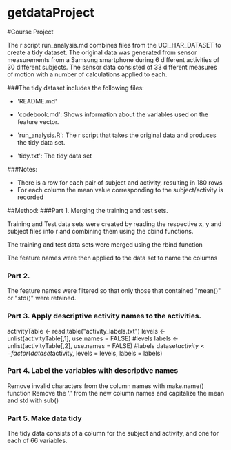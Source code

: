 getdataProject
==============

#Course Project 

The r script run\_analysis.md combines files from the UCI\_HAR\_DATASET to create a tidy dataset. The original data was generated from sensor measurements from a Samsung smartphone during 6 different activities of 30 different subjects. The sensor data consisted of 33 different measures of motion with a number of calculations applied to each.

###The tidy dataset includes the following files:

- 'README.md'

- 'codebook.md': Shows information about the variables used on the feature vector.

- 'run_analysis.R': The r script that takes the original data and produces the tidy data set. 

- 'tidy.txt': The tidy data set


###Notes: 
- There is a row for each pair of subject and activity, resulting in 180 rows
- For each column the mean value corresponding to the subject/activity is recorded


##Method:
###Part 1. Merging the training and test sets.

Training and Test data sets were created by reading the respective x, y and subject files into r and combining them using the cbind functions.


The training and test data sets were merged using the rbind function

The feature names were then applied to the data set to name the columns

### Part 2. 

The feature names were filtered so that only those that contained "mean()" or "std()" were retained. 



### Part 3. Apply descriptive activity names to the activities.

activityTable <- read.table("activity_labels.txt")
levels <- unlist(activityTable[,1], use.names = FALSE)  #levels
labels <- unlist(activityTable[,2], use.names = FALSE)  #labels
dataset$activity <- factor(dataset$activity, levels = levels, labels = labels) 


###  Part 4. Label the variables with descriptive names

Remove invalid characters from the column names with make.name() function
Remove the '.' from the new column names and capitalize the mean and std with sub()

### Part 5. Make data tidy

The tidy data consists of a column for the subject and activity, and one for each of 66 variables. 


